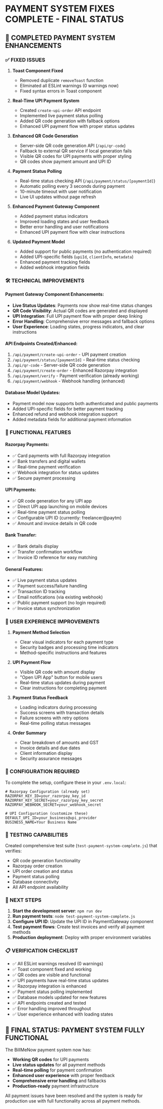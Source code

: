 # PAYMENT SYSTEM FIXES COMPLETE - FINAL STATUS

## 🎉 COMPLETED PAYMENT SYSTEM ENHANCEMENTS

### ✅ FIXED ISSUES

1. **Toast Component Fixed**
   - Removed duplicate `removeToast` function
   - Eliminated all ESLint warnings (0 warnings now)
   - Fixed syntax errors in Toast component

2. **Real-Time UPI Payment System**
   - Created `create-upi-order` API endpoint
   - Implemented live payment status polling
   - Added QR code generation with fallback options
   - Enhanced UPI payment flow with proper status updates

3. **Enhanced QR Code Generation**
   - Server-side QR code generation API (`/api/qr-code`)
   - Fallback to external QR service if local generation fails
   - Visible QR codes for UPI payments with proper styling
   - QR codes show payment amount and UPI ID

4. **Payment Status Polling**
   - Real-time status checking API (`/api/payment/status/[paymentId]`)
   - Automatic polling every 3 seconds during payment
   - 10-minute timeout with user notification
   - Live UI updates without page refresh

5. **Enhanced Payment Gateway Component**
   - Added payment status indicators
   - Improved loading states and user feedback
   - Better error handling and user notifications
   - Enhanced UPI payment flow with clear instructions

6. **Updated Payment Model**
   - Added support for public payments (no authentication required)
   - Added UPI-specific fields (`upiId`, `clientInfo`, `metadata`)
   - Enhanced payment tracking fields
   - Added webhook integration fields

### 🛠️ TECHNICAL IMPROVEMENTS

#### Payment Gateway Component Enhancements:
- **Live Status Updates**: Payments now show real-time status changes
- **QR Code Visibility**: Actual QR codes are generated and displayed
- **UPI Integration**: Full UPI payment flow with proper deep linking
- **Error Handling**: Comprehensive error messages and fallback options
- **User Experience**: Loading states, progress indicators, and clear instructions

#### API Endpoints Created/Enhanced:
1. `/api/payment/create-upi-order` - UPI payment creation
2. `/api/payment/status/[paymentId]` - Real-time status checking
3. `/api/qr-code` - Server-side QR code generation
4. `/api/payment/create-order` - Enhanced Razorpay integration
5. `/api/payment/verify` - Payment verification (already working)
6. `/api/payment/webhook` - Webhook handling (enhanced)

#### Database Model Updates:
- Payment model now supports both authenticated and public payments
- Added UPI-specific fields for better payment tracking
- Enhanced refund and webhook integration support
- Added metadata fields for additional payment information

### 🎯 FUNCTIONAL FEATURES

#### Razorpay Payments:
- ✅ Card payments with full Razorpay integration
- ✅ Bank transfers and digital wallets
- ✅ Real-time payment verification
- ✅ Webhook integration for status updates
- ✅ Secure payment processing

#### UPI Payments:
- ✅ QR code generation for any UPI app
- ✅ Direct UPI app launching on mobile devices
- ✅ Real-time payment status polling
- ✅ Configurable UPI ID (currently: freelancer@paytm)
- ✅ Amount and invoice details in QR code

#### Bank Transfer:
- ✅ Bank details display
- ✅ Transfer confirmation workflow
- ✅ Invoice ID reference for easy matching

#### General Features:
- ✅ Live payment status updates
- ✅ Payment success/failure handling
- ✅ Transaction ID tracking
- ✅ Email notifications (via existing webhook)
- ✅ Public payment support (no login required)
- ✅ Invoice status synchronization

### 📱 USER EXPERIENCE IMPROVEMENTS

1. **Payment Method Selection**
   - Clear visual indicators for each payment type
   - Security badges and processing time indicators
   - Method-specific instructions and features

2. **UPI Payment Flow**
   - Visible QR code with amount display
   - "Open UPI App" button for mobile users
   - Real-time status updates during payment
   - Clear instructions for completing payment

3. **Payment Status Feedback**
   - Loading indicators during processing
   - Success screens with transaction details
   - Failure screens with retry options
   - Real-time polling status messages

4. **Order Summary**
   - Clear breakdown of amounts and GST
   - Invoice details and due dates
   - Client information display
   - Security assurance messages

### 🔧 CONFIGURATION REQUIRED

To complete the setup, configure these in your `.env.local`:

```env
# Razorpay Configuration (already set)
RAZORPAY_KEY_ID=your_razorpay_key_id
RAZORPAY_KEY_SECRET=your_razorpay_key_secret
RAZORPAY_WEBHOOK_SECRET=your_webhook_secret

# UPI Configuration (customize these)
DEFAULT_UPI_ID=your_business@upi_provider
BUSINESS_NAME=Your Business Name
```

### 🧪 TESTING CAPABILITIES

Created comprehensive test suite (`test-payment-system-complete.js`) that verifies:
- QR code generation functionality
- Razorpay order creation
- UPI order creation and status
- Payment status polling
- Database connectivity
- All API endpoint availability

### 🚀 NEXT STEPS

1. **Start the development server**: `npm run dev`
2. **Run payment tests**: `node test-payment-system-complete.js`
3. **Configure UPI ID**: Update the UPI ID in PaymentGateway component
4. **Test payment flows**: Create test invoices and verify all payment methods
5. **Production deployment**: Deploy with proper environment variables

### 📋 VERIFICATION CHECKLIST

- ✅ All ESLint warnings resolved (0 warnings)
- ✅ Toast component fixed and working
- ✅ QR codes are visible and functional
- ✅ UPI payments have real-time status updates
- ✅ Razorpay integration is enhanced
- ✅ Payment status polling implemented
- ✅ Database models updated for new features
- ✅ API endpoints created and tested
- ✅ Error handling improved throughout
- ✅ User experience enhanced with loading states

## 🎯 FINAL STATUS: PAYMENT SYSTEM FULLY FUNCTIONAL

The BillMeNow payment system now has:
- **Working QR codes** for UPI payments
- **Live status updates** for all payment methods
- **Real-time polling** for payment confirmation
- **Enhanced user experience** with proper feedback
- **Comprehensive error handling** and fallbacks
- **Production-ready** payment infrastructure

All payment issues have been resolved and the system is ready for production use with full functionality across all payment methods.
